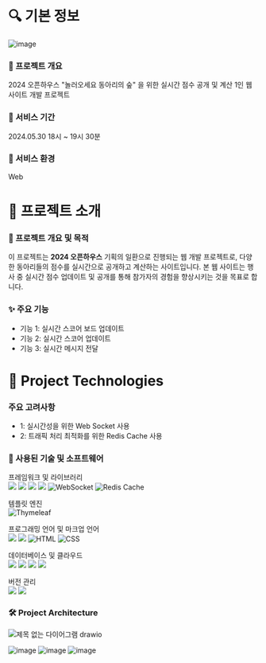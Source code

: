 # 🔍 기본 정보

![image](https://github.com/user-attachments/assets/1c6c554e-84d2-423f-8c75-43cc93d38a0a)



### 🚀 프로젝트 개요
2024 오픈하우스 "놀러오세요 동아리의 숲" 을 위한 실시간 점수 공개 및 계산 1인 웹 사이트 개발 프로젝트

### 📅 서비스 기간 
2024.05.30 18시 ~ 19시 30분

### 📁 서비스 환경
Web

# 📖 프로젝트 소개

### 📄 프로젝트 개요 및 목적

이 프로젝트는 **2024 오픈하우스** 기획의 일환으로 진행되는 웹 개발 프로젝트로, 다양한 동아리들의 점수를 실시간으로 공개하고 계산하는 사이트입니다. 본 웹 사이트는 행사 중 실시간 점수 업데이트 및 공개를 통해 참가자의 경험을 향상시키는 것을 목표로 합니다.

### ✨ 주요 기능

- 기능 1: 실시간 스코어 보드 업데이트
- 기능 2: 실시간 스코어 업데이트
- 기능 3: 실시간 메시지 전달

# 📖 Project Technologies

### 주요 고려사항
- 1: 실시간성을 위한 Web Socket 사용
- 2: 트래픽 처리 최적화를 위한 Redis Cache 사용


### 📝 사용된 기술 및 소프트웨어

프레임워크 및 라이브러리<br>
<img src="https://img.shields.io/badge/Spring-6DB33F?style=flat-square&logo=spring&logoColor=white"/> <img src="https://img.shields.io/badge/SpringBoot-6DB33F?style=flat-square&logo=springboot&logoColor=white"/> <img src="https://img.shields.io/badge/JPA-6DB33F?style=flat-square&logo=hibernate&logoColor=white"/> <img src="https://img.shields.io/badge/SpringDataJPA-6DB33F?style=flat-square&logo=spring&logoColor=white"/> 
<img src="https://img.shields.io/badge/WebSocket-000000?style=flat-square&logo=WebSocket&logoColor=white" alt="WebSocket"/> <img src="https://img.shields.io/badge/Redis-D82C20?style=flat-square&logo=Redis&logoColor=white" alt="Redis Cache"/>


템플릿 엔진<br>
<img src="https://img.shields.io/badge/Thymeleaf-005F0F?style=flat-square&logo=Thymeleaf&logoColor=white" alt="Thymeleaf"/>

프로그래밍 언어 및 마크업 언어<br>
<img src="https://img.shields.io/badge/java-FF81F9?style=flat-square"/> <img src="https://img.shields.io/badge/JavaScript-F7DF1C?style=flat-square&logo=JavaScript&logoColor=black"/> <img src="https://img.shields.io/badge/HTML-E34F26?style=flat-square&logo=HTML5&logoColor=white" alt="HTML"/>
<img src="https://img.shields.io/badge/CSS-1572B6?style=flat-square&logo=CSS3&logoColor=white" alt="CSS"/>

데이터베이스 및 클라우드<br>
<img src="https://img.shields.io/badge/MySQL-4479A1?style=flat-square&logo=MySQL&logoColor=white"/> <img src="https://img.shields.io/badge/AmazonEC2-FF9900?style=flat-square&logo=AmazonEC2&logoColor=white"/> <img src="https://img.shields.io/badge/AmazonRDS-527FFF?style=flat-square&logo=AmazonRDS&logoColor=white"/> <img src="https://img.shields.io/badge/Ubuntu-E95420?style=flat-square&logo=Ubuntu&logoColor=white"/>

버전 관리<br>
<img src="https://img.shields.io/badge/git-F05032?style=flat-square&logo=git&logoColor=white"/> <img src="https://img.shields.io/badge/github-181717?style=flat-square&logo=github&logoColor=white"/>


### 🛠 Project Architecture
![제목 없는 다이어그램 drawio](https://github.com/user-attachments/assets/2bf0a497-22ea-4413-8bf7-93b64e688c7a)


 ![image](https://github.com/user-attachments/assets/21c4afee-11a0-47c9-aac5-ffa26f5cb3ab) ![image](https://github.com/user-attachments/assets/9e11ac95-406b-4e0c-8609-27fba45a8579) ![image](https://github.com/user-attachments/assets/e1ab0520-4709-49b9-aec9-ae07c175476b)


